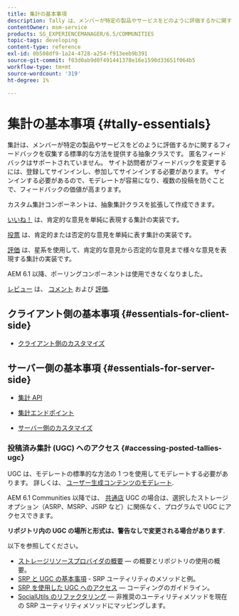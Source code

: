 ```yaml
---
title: 集計の基本事項
description: Tally は、メンバーが特定の製品やサービスをどのように評価するかに関するフィードバックを収集する標準的な方法を提供する抽象クラスです。
contentOwner: msm-service
products: SG_EXPERIENCEMANAGER/6.5/COMMUNITIES
topic-tags: developing
content-type: reference
exl-id: 0b508df9-1a24-4728-a254-f913eeb9b391
source-git-commit: f03d0ab9d0f491441378e16e1590d33651f064b5
workflow-type: tm+mt
source-wordcount: '319'
ht-degree: 1%

---
```


# 集計の基本事項 {#tally-essentials}

集計は、メンバーが特定の製品やサービスをどのように評価するかに関するフィードバックを収集する標準的な方法を提供する抽象クラスです。 匿名フィードバックはサポートされていません。 サイト訪問者がフィードバックを変更するには、登録してサインインし、参加してサインインする必要があります。 サインインする必要があるので、モデレートが容易になり、複数の投稿を防ぐことで、フィードバックの価値が高まります。

カスタム集計コンポーネントは、抽象集計クラスを拡張して作成できます。

[いいね！](essentials-liking.md) は、肯定的な意見を単純に表現する集計の実装です。

[投票](essentials-voting.md) は、肯定的または否定的な意見を単純に表す集計の実装です。

[評価](rating-basics.md) は、星系を使用して、肯定的な意見から否定的な意見まで様々な意見を表現する集計の実装です。

AEM 6.1 以降、ポーリングコンポーネントは使用できなくなりました。

[レビュー](reviews-basics.md) は、 [コメント](essentials-comments.md) および [評価](rating-basics.md).

## クライアント側の基本事項 {#essentials-for-client-side}

* [クライアント側のカスタマイズ](client-customize.md)

## サーバー側の基本事項 {#essentials-for-server-side}

* [集計 API](https://developer.adobe.com/experience-manager/reference-materials/6-5/javadoc/com/adobe/cq/social/tally/client/api/package-summary.html)

* [集計エンドポイント](https://developer.adobe.com/experience-manager/reference-materials/6-5/javadoc/com/adobe/cq/social/tally/client/endpoints/package-summary.html)

* [サーバー側のカスタマイズ](server-customize.md)

### 投稿済み集計 (UGC) へのアクセス {#accessing-posted-tallies-ugc}

UGC は、モデレートの標準的な方法の 1 つを使用してモデレートする必要があります。
詳しくは、 [ユーザー生成コンテンツのモデレート](moderate-ugc.md).

AEM 6.1 Communities 以降では、 [共通店](working-with-srp.md) UGC の場合は、選択したストレージオプション（ASRP、MSRP、JSRP など）に関係なく、プログラムで UGC にアクセスできます。

**リポジトリ内の UGC の場所と形式は、警告なしで変更される場合があります**.

以下を参照してください。

* [ストレージリソースプロバイダの概要](srp.md)  — の概要とリポジトリの使用の概要。
* [SRP と UGC の基本事項](srp-and-ugc.md) - SRP ユーティリティのメソッドと例。
* [SRP を使用した UGC へのアクセス](accessing-ugc-with-srp.md)  — コーディングのガイドライン。
* [SocialUtils のリファクタリング](socialutils.md)  — 非推奨のユーティリティメソッドを現在の SRP ユーティリティメソッドにマッピングします。
